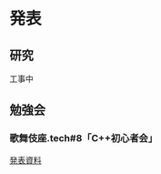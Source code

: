 # 発表

## 研究
工事中

## 勉強会
### 歌舞伎座.tech#8「C++初心者会」
[発表資料](http://www.slideshare.net/syundo/c-48237620)
